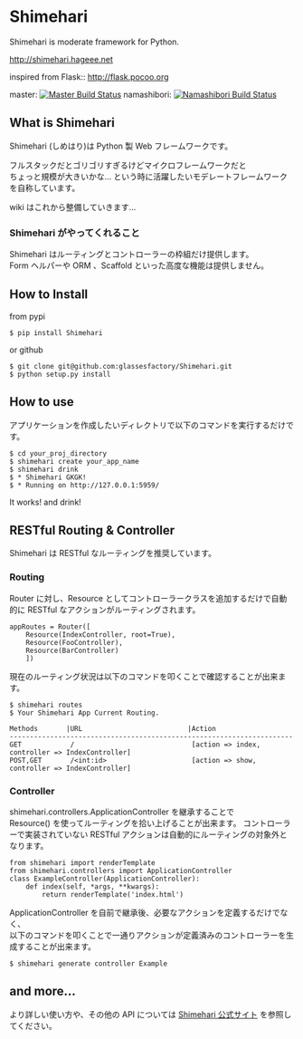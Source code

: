 Shimehari
=======

Shimehari is moderate framework for Python.

http://shimehari.hageee.net

inspired from Flask:: http://flask.pocoo.org

master: [![Master Build Status](https://secure.travis-ci.org/glassesfactory/Shimehari.png?branch=master)](http://travis-ci.org/glassesfactory/Shimehari)
namashibori: [![Namashibori Build Status](https://secure.travis-ci.org/glassesfactory/Shimehari.png?branch=namashibori)](http://travis-ci.org/glassesfactory/Shimehari)

What is Shimehari
---

Shimehari (しめはり)は Python 製 Web フレームワークです。

フルスタックだとゴリゴリすぎるけどマイクロフレームワークだと  
ちょっと規模が大きいかな…
という時に活躍したいモデレートフレームワークを自称しています。

wiki はこれから整備していきます...

### Shimehari がやってくれること

Shimehari はルーティングとコントローラーの枠組だけ提供します。  
Form ヘルパーや ORM 、Scaffold といった高度な機能は提供しません。


How to Install
---

from pypi
```
$ pip install Shimehari
```

or github
```
$ git clone git@github.com:glassesfactory/Shimehari.git
$ python setup.py install
```
  
  
How to use
---

アプリケーションを作成したいディレクトリで以下のコマンドを実行するだけです。

```
$ cd your_proj_directory
$ shimehari create your_app_name
$ shimehari drink
$ * Shimehari GKGK!
$ * Running on http://127.0.0.1:5959/
```

It works! and drink!
  
  
RESTful Routing  & Controller
---

Shimehari は RESTful なルーティングを推奨しています。
  
### Routing
Router に対し、Resource としてコントローラークラスを追加するだけで自動的に RESTful なアクションがルーティングされます。

```
appRoutes = Router([
	Resource(IndexController, root=True),
	Resource(FooController),
	Resource(BarController)
    ])
```

現在のルーティング状況は以下のコマンドを叩くことで確認することが出来ます。

```
$ shimehari routes
$ Your Shimehari App Current Routing.

Methods       |URL                          |Action
----------------------------------------------------------------------
GET            /                             [action => index, controller => IndexController]
POST,GET       /<int:id>                     [action => show, controller => IndexController]
```
  
### Controller

shimehari.controllers.ApplicationController を継承することで  
Resource() を使ってルーティングを拾い上げることが出来ます。
コントローラーで実装されていない RESTful アクションは自動的にルーティングの対象外となります。
  
```
from shimehari import renderTemplate
from shimehari.controllers import ApplicationController
class ExampleController(ApplicationController):
	def index(self, *args, **kwargs):
		return renderTemplate('index.html')
```

ApplicationController を自前で継承後、必要なアクションを定義するだけでなく、  
以下のコマンドを叩くことで一通りアクションが定義済みのコントローラーを生成することが出来ます。

```
$ shimehari generate controller Example
```
  
    
and more...
---
より詳しい使い方や、その他の API については [Shimehari 公式サイト](http://shimehari.hageee.net) を参照してください。